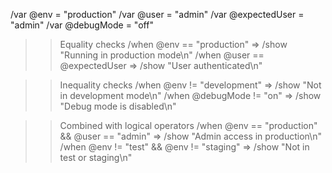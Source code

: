 /var @env = "production"
/var @user = "admin"
/var @expectedUser = "admin"
/var @debugMode = "off"

>> Equality checks
/when @env == "production" => /show "Running in production mode\n"
/when @user == @expectedUser => /show "User authenticated\n"

>> Inequality checks
/when @env != "development" => /show "Not in development mode\n"
/when @debugMode != "on" => /show "Debug mode is disabled\n"

>> Combined with logical operators
/when @env == "production" && @user == "admin" => /show "Admin access in production\n"
/when @env != "test" && @env != "staging" => /show "Not in test or staging\n"